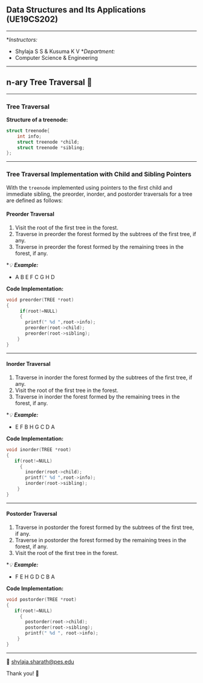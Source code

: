 ## Data Structures and Its Applications (UE19CS202)
---

**Instructors:*
* Shylaja S S & Kusuma K V
**Department:*
* Computer Science & Engineering

---

## n-ary Tree Traversal 🌳
---

### Tree Traversal


**Structure of a treenode:**

```c
struct treenode{
 	int info;
	struct treenode *child;
	struct treenode *sibling;
};
```

---

### Tree Traversal Implementation with Child and Sibling Pointers


With the `treenode` implemented using pointers to the first child and immediate sibling, the preorder, inorder, and postorder traversals for a tree are defined as follows:

#### Preorder Traversal

1. Visit the root of the first tree in the forest.
2. Traverse in preorder the forest formed by the subtrees of the first tree, if any.
3. Traverse in preorder the forest formed by the remaining trees in the forest, if any.

**💡 **Example:***
* A B E F C G H D

**Code Implementation:**

```c
void preorder(TREE *root)
{
     if(root!=NULL)
     {
       printf(" %d ",root->info);
       preorder(root->child);
       preorder(root->sibling);
    }
}
```

---

#### Inorder Traversal

1. Traverse in inorder the forest formed by the subtrees of the first tree, if any.
2. Visit the root of the first tree in the forest.
3. Traverse in inorder the forest formed by the remaining trees in the forest, if any.


**💡 **Example:***
* E F B H G C D A

**Code Implementation:**

```c
void inorder(TREE *root)
{
   if(root!=NULL)
     {
       inorder(root->child);
       printf(" %d ",root->info);
       inorder(root->sibling);
    }
}
```

---

#### Postorder Traversal

1. Traverse in postorder the forest formed by the subtrees of the first tree, if any.
2. Traverse in postorder the forest formed by the remaining trees in the forest, if any.
3. Visit the root of the first tree in the forest.


**💡 **Example:***
* F E H G D C B A

**Code Implementation:**

```c
void postorder(TREE *root)
{
   if(root!=NULL)
     {
       postorder(root->child);
       postorder(root->sibling);
       printf(" %d ", root->info);
    }
}
```

---

📧 shylaja.sharath@pes.edu

Thank you! 🙏
